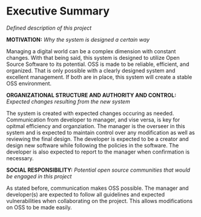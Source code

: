# Executive Summary

*Defined description of this project*

**MOTIVATION:** *Why the system is designed a certain way*

Managing a digital world can be a complex dimension with constant changes. With that being said, this system is designed to utilize Open Source Software to its potential. OSS is made to be reliable, efficient, and organized. That is only possible with a clearly designed system and excellent management. If both are in place, this system will create a stable OSS environment.


**ORGANIZATIONAL STRUCTURE AND AUTHORITY AND CONTROL:** *Expected changes resulting from the new system*

The system is created with expected changes occuring as needed. Communication from developer to manager, and vise versa, is key for opitmal efficiency and organziation. The manager is the overseer in this system and is expected to maintain control over any modification as well as reviewing the final design. The developer is expected to be a creator and design new software while following the policies in the software. The developer is also expected to report to the manager when confirmation is necessary.

**SOCIAL RESPONSIBILITY:** *Potential open source communities that would be engaged in this project*

As stated before, communication makes OSS possible. The manager and developer(s) are expected to follow all guidelines and expected vulnerabilities when collaborating on the project. This allows modifications on OSS to be made easily.

